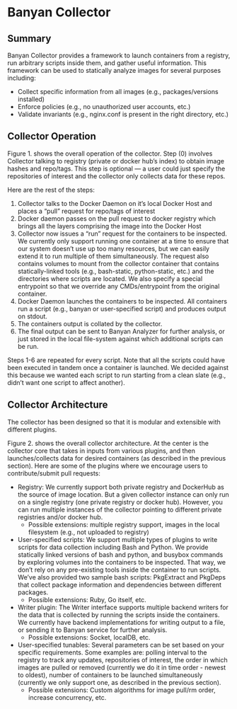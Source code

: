 # Banyan Collector

## Summary

Banyan Collector provides a framework to launch containers from a registry, run arbitrary scripts inside them, and gather useful information. This framework can be used to statically analyze images for several purposes including:
* Collect specific information from all images (e.g., packages/versions installed)
* Enforce policies (e.g., no unauthorized user accounts, etc.)
* Validate invariants (e.g., nginx.conf is present in the right directory, etc.)


## Collector Operation

Figure 1. shows the overall operation of the collector. Step (0) involves Collector talking to registry (private or docker hub’s index) to obtain image hashes and repo/tags. This step is optional — a user could just specify the repositories of interest and the collector only collects data for these repos.

Here are the rest of the steps:

1. Collector talks to the Docker Daemon on it’s local Docker Host and places a “pull” request for repo/tags of interest
2. Docker daemon passes on the pull request to docker registry which brings all the layers comprising the image into the Docker Host
3. Collector now issues a “run” request for the containers to be inspected. We currently only support running one container at a time to ensure that our system doesn’t use up too many resources, but we can easily extend it to run multiple of them simultaneously. The request also contains volumes to mount from the collector container that contains statically-linked tools (e.g., bash-static, python-static, etc.) and the directories where scripts are located. We also specify a special entrypoint so that we override any CMDs/entrypoint from the original container.
4. Docker Daemon launches the containers to be inspected. All containers run a script (e.g., banyan or user-specified script) and produces output on stdout.
5. The containers output is collated by the collector.
6. The final output can be sent to Banyan Analyzer for further analysis, or just stored in the local file-system against which additional scripts can be run. 

Steps 1-6 are repeated for every script. Note that all the scripts could have been executed in tandem once a container is launched. We decided against this because we wanted each script to run starting from a clean slate (e.g., didn’t want one script to affect another).

[](docs/myimage.png)

## Collector Architecture

The collector has been designed so that it is modular and extensible with different plugins. 

Figure 2. shows the overall collector architecture. At the center is the collector core that takes in inputs from various plugins, and then launches/collects data for desired containers (as described in the previous section). Here are some of the plugins where we encourage users to contribute/submit pull requests:
* Registry: We currently support both private registry and DockerHub as the source of image location. But a given collector instance can only run on a single registry (one private registry or docker hub). However, you can run multiple instances of the collector pointing to different private registries and/or docker hub.
  * Possible extensions: multiple registry support, images in the local filesystem (e.g., not uploaded to registry)
* User-specified scripts: We support multiple types of plugins to write scripts for data collection including Bash and Python. We provide statically linked versions of bash and python, and busybox commands by exploring volumes into the containers to be inspected. That way, we don’t rely on any pre-existing tools inside the container to run scripts. We’ve also provided two sample bash scripts: PkgExtract and PkgDeps that collect package information and dependencies between different packages.
  * Possible extensions: Ruby, Go itself, etc.
* Writer plugin: The Writer interface supports multiple backend writers for the data that is collected by running the scripts inside the containers. We currently have backend implementations for writing output to a file, or sending it to Banyan service for further analysis. 
  * Possible extensions: Socket, localDB, etc.
* User-specified tunables: Several parameters can be set based on your specific requirements. Some examples are: polling interval to the registry to track any updates, repositories of interest, the order in which images are pulled or removed (currently we do it in time order - newest to oldest), number of containers to be launched simultaneously (currently we only support one, as described in the previous section).
  * Possible extensions: Custom algorithms for image pull/rm order, increase concurrency, etc.


